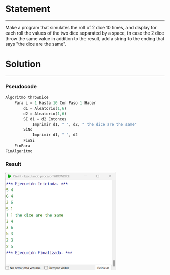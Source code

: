 # Statement
---

Make a program that simulates the roll of 2 dice 10 times, and display for each roll the values ​​of the two dice separated by a space, in case the 2 dice throw the same value in addition to the result, add a string to the ending that says "the dice are the same".

# Solution
---
### Pseudocode
```python
Algoritmo throwDice
	Para i = 1 Hasta 10 Con Paso 1 Hacer
		d1 = Aleatorio(1,6)
		d2 = Aleatorio(1,6)
		SI d1 = d2 Entonces
			Imprimir d1, " ", d2, " the dice are the same"
		SiNo
			Imprimir d1, " ", d2
		FinSi
	FinPara
FinAlgoritmo
```

### Result

<img src="./../Images/dice.png" alt="drawing" style="width:350px;"/><br>